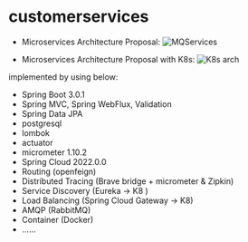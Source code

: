 # customerservices

- Microservices Architecture Proposal:
![MQServices](https://user-images.githubusercontent.com/11742710/209483141-06d54d9f-ab68-4c3d-a522-ed2dc93f881e.png)

- Microservices Architecture Proposal with K8s:
![K8s arch](https://user-images.githubusercontent.com/11742710/211629049-b5addd66-094f-4ba2-8290-2d011cb78ca7.png)


implemented by using below:

- Spring Boot 3.0.1
- Spring MVC, Spring WebFlux, Validation
- Spring Data JPA
- postgresql
- lombok
- actuator
- micrometer 1.10.2
- Spring Cloud 2022.0.0
- Routing (openfeign)
- Distributed Tracing (Brave bridge + micrometer & Zipkin)
- Service Discovery (Eureka -> K8 )
- Load Balancing (Spring Cloud Gateway -> K8)
- AMQP (RabbitMQ)
- Container (Docker)
- ......

